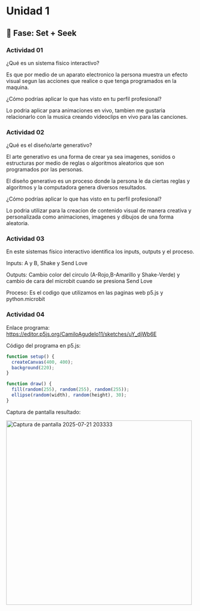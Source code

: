 # Unidad 1

## 🔎 Fase: Set + Seek

### Actividad 01

¿Qué es un sistema físico interactivo?

Es que por medio de un aparato electronico la persona muestra un efecto visual segun las acciones que realice o que tenga programados en la maquina.

¿Cómo podrías aplicar lo que has visto en tu perfil profesional?

Lo podria aplicar para animaciones en vivo, tambien me gustaria relacionarlo con la musica creando videoclips en vivo para las canciones.

### Actividad 02

¿Qué es el diseño/arte generativo?

El arte generativo es una forma de crear ya sea imagenes, sonidos o estructuras por medio de reglas o algoritmos aleatorios que son programados por las personas.

El diseño generativo es un proceso donde la persona le da ciertas reglas y algoritmos y la computadora genera diversos resultados.

¿Cómo podrías aplicar lo que has visto en tu perfil profesional?

Lo podria utilizar para la creacion de contenido visual de manera creativa y personalizada como animaciones, imagenes y dibujos de una forma aleatoria.

### Actividad 03

En este sistemas físico interactivo identifica los inputs, outputs y el proceso.

Inputs: A y B, Shake y Send Love

Outputs:  Cambio color del circulo (A-Rojo,B-Amarillo y Shake-Verde) y cambio de cara del microbit cuando se presiona Send Love 

Proceso: Es el codigo que utilizamos en las paginas web p5.js y python.microbit

### Actividad 04
Enlace programa: https://editor.p5js.org/CamiloAgudelo11/sketches/uY_djWb6E

Código del programa en p5.js:

```javascript
function setup() {
  createCanvas(400, 400);
  background(220);
}

function draw() {
  fill(random(255), random(255), random(255));
  ellipse(random(width), random(height), 30);
}
```

Captura de pantalla resultado:

<img width="497" height="494" alt="Captura de pantalla 2025-07-21 203333" src="https://github.com/user-attachments/assets/574df2e2-2356-4cf3-ab2a-73134e32ef9c" />


